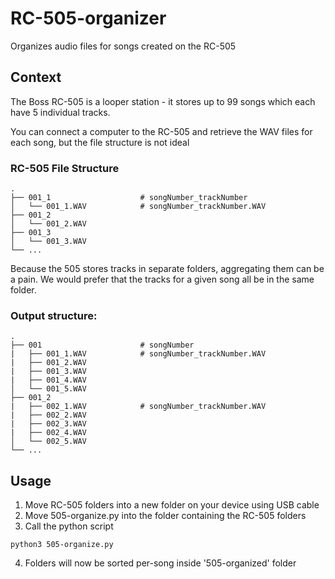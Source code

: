 # RC-505-organizer
Organizes audio files for songs created on the RC-505

## Context
The Boss RC-505 is a looper station - it stores up to 99 songs which each have 5 individual tracks.

You can connect a computer to the RC-505 and retrieve the WAV files for each song, but the file structure is not ideal
### RC-505 File Structure
```
.
├── 001_1                    # songNumber_trackNumber
│   └── 001_1.WAV            # songNumber_trackNumber.WAV
├── 001_2
│   └── 001_2.WAV
├── 001_3
│   └── 001_3.WAV
└── ...
```

Because the 505 stores tracks in separate folders, aggregating them can be a pain. We would prefer that the tracks for a given song all be in the same folder.

### Output structure:
```
.
├── 001                      # songNumber
|   ├── 001_1.WAV            # songNumber_trackNumber.WAV
|   ├── 001_2.WAV
|   ├── 001_3.WAV
|   ├── 001_4.WAV
│   └── 001_5.WAV
├── 001_2
|   ├── 002_1.WAV            # songNumber_trackNumber.WAV
|   ├── 002_2.WAV
|   ├── 002_3.WAV
|   ├── 002_4.WAV
│   └── 002_5.WAV
└── ...
```

## Usage
1. Move RC-505 folders into a new folder on your device using USB cable
2. Move 505-organize.py into the folder containing the RC-505 folders
3. Call the python script
```
python3 505-organize.py
```
4. Folders will now be sorted per-song inside '505-organized' folder
